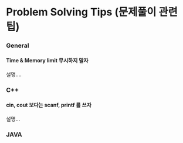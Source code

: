 # Problem Solving Tips \(문제풀이 관련 팁\)

### General

#### Time & Memory limit 무시하지 말자

설명....

### C++

#### cin, cout 보다는 scanf, printf 를 쓰자

설명...

### JAVA



